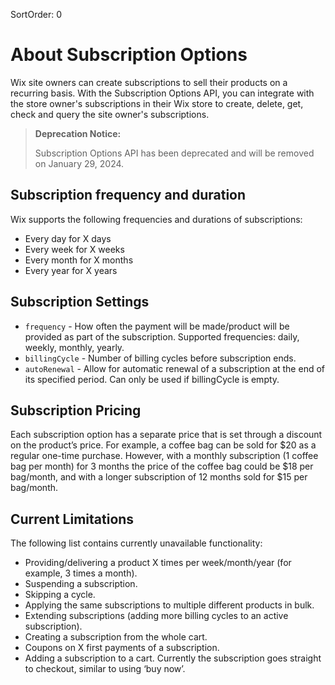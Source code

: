 SortOrder: 0
# About Subscription Options

Wix site owners can create subscriptions to sell their products on a recurring basis. With the Subscription Options API, you can integrate with the store owner's subscriptions in their Wix store to create, delete, get, check and query the site owner's subscriptions.

<blockquote class='warning'>

__Deprecation Notice:__

Subscription Options API has been deprecated and will be removed on January 29, 2024.

</blockquote>

## Subscription frequency and duration

Wix supports the following frequencies and durations of subscriptions:
- Every day for X days
- Every week for X weeks
- Every month for X months
- Every year for X years

## Subscription Settings

- `frequency` - How often the payment will be made/product will be provided as part of the subscription. Supported frequencies: daily, weekly, monthly, yearly.
- `billingCycle` - Number of billing cycles before subscription ends.
- `autoRenewal` - Allow for automatic renewal of a subscription at the end of its specified period. Can only be used if billingCycle is empty.

## Subscription Pricing

Each subscription option has a separate price that is set through a discount on the product’s price.
For example, a coffee bag can be sold for $20 as a regular one-time purchase.
However, with a monthly subscription (1 coffee bag per month) for 3 months the price of the coffee bag could be $18 per bag/month, and with a longer subscription of 12 months sold for $15 per bag/month.

## Current Limitations

The following list contains currently unavailable functionality:

- Providing/delivering a product X times per week/month/year (for example, 3 times a month).
- Suspending a subscription.
- Skipping a cycle.
- Applying the same subscriptions to multiple different products in bulk.
- Extending subscriptions (adding more billing cycles to an active subscription).
- Creating a subscription from the whole cart.
- Coupons on X first payments of a subscription.
- Adding a subscription to a cart. Currently the subscription goes straight to checkout, similar to using ‘buy now’.
